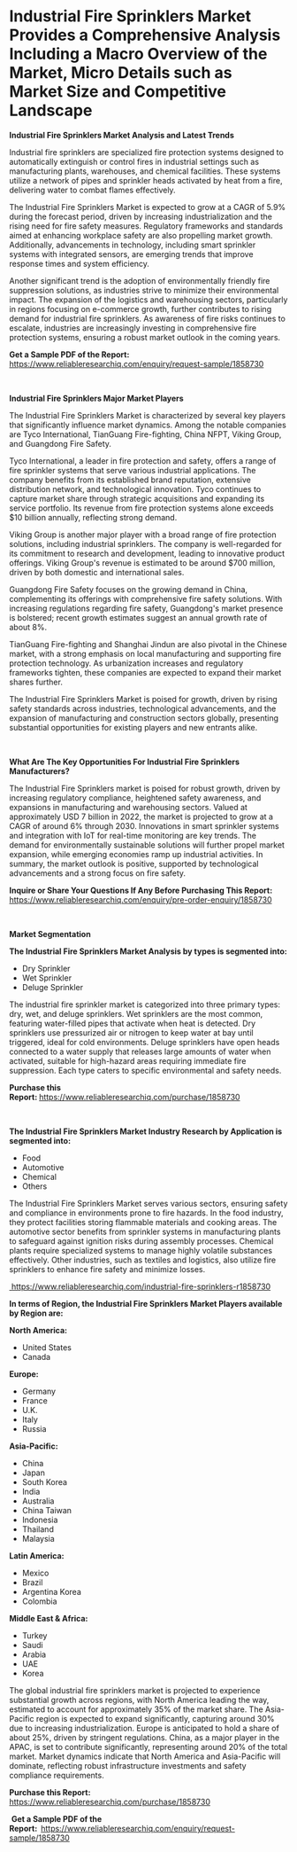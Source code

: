 <p><h1>Industrial Fire Sprinklers Market Provides a Comprehensive Analysis Including a Macro Overview of the Market, Micro Details such as Market Size and Competitive Landscape</h1></p><p><strong>Industrial Fire Sprinklers Market Analysis and Latest Trends</strong></p>
<p><p>Industrial fire sprinklers are specialized fire protection systems designed to automatically extinguish or control fires in industrial settings such as manufacturing plants, warehouses, and chemical facilities. These systems utilize a network of pipes and sprinkler heads activated by heat from a fire, delivering water to combat flames effectively.</p><p>The Industrial Fire Sprinklers Market is expected to grow at a CAGR of 5.9% during the forecast period, driven by increasing industrialization and the rising need for fire safety measures. Regulatory frameworks and standards aimed at enhancing workplace safety are also propelling market growth. Additionally, advancements in technology, including smart sprinkler systems with integrated sensors, are emerging trends that improve response times and system efficiency.</p><p>Another significant trend is the adoption of environmentally friendly fire suppression solutions, as industries strive to minimize their environmental impact. The expansion of the logistics and warehousing sectors, particularly in regions focusing on e-commerce growth, further contributes to rising demand for industrial fire sprinklers. As awareness of fire risks continues to escalate, industries are increasingly investing in comprehensive fire protection systems, ensuring a robust market outlook in the coming years.</p></p>
<p><strong>Get a Sample PDF of the Report:&nbsp;</strong> <a href="https://www.reliableresearchiq.com/enquiry/request-sample/1858730?utm_campaign=2463&utm_medium=2&utm_source=Github&utm_content=ia&utm_term=16042025&utm_id=industrial-fire-sprinklers">https://www.reliableresearchiq.com/enquiry/request-sample/1858730</a></p>
<p>&nbsp;</p>
<p><strong>Industrial Fire Sprinklers Major Market Players</strong></p>
<p><p>The Industrial Fire Sprinklers Market is characterized by several key players that significantly influence market dynamics. Among the notable companies are Tyco International, TianGuang Fire-fighting, China NFPT, Viking Group, and Guangdong Fire Safety.</p><p>Tyco International, a leader in fire protection and safety, offers a range of fire sprinkler systems that serve various industrial applications. The company benefits from its established brand reputation, extensive distribution network, and technological innovation. Tyco continues to capture market share through strategic acquisitions and expanding its service portfolio. Its revenue from fire protection systems alone exceeds $10 billion annually, reflecting strong demand.</p><p>Viking Group is another major player with a broad range of fire protection solutions, including industrial sprinklers. The company is well-regarded for its commitment to research and development, leading to innovative product offerings. Viking Group's revenue is estimated to be around $700 million, driven by both domestic and international sales.</p><p>Guangdong Fire Safety focuses on the growing demand in China, complementing its offerings with comprehensive fire safety solutions. With increasing regulations regarding fire safety, Guangdong's market presence is bolstered; recent growth estimates suggest an annual growth rate of about 8%.</p><p>TianGuang Fire-fighting and Shanghai Jindun are also pivotal in the Chinese market, with a strong emphasis on local manufacturing and supporting fire protection technology. As urbanization increases and regulatory frameworks tighten, these companies are expected to expand their market shares further.</p><p>The Industrial Fire Sprinklers Market is poised for growth, driven by rising safety standards across industries, technological advancements, and the expansion of manufacturing and construction sectors globally, presenting substantial opportunities for existing players and new entrants alike.</p></p>
<p>&nbsp;</p>
<p><strong>What Are The Key Opportunities For Industrial Fire Sprinklers Manufacturers?</strong></p>
<p><p>The Industrial Fire Sprinklers market is poised for robust growth, driven by increasing regulatory compliance, heightened safety awareness, and expansions in manufacturing and warehousing sectors. Valued at approximately USD 7 billion in 2022, the market is projected to grow at a CAGR of around 6% through 2030. Innovations in smart sprinkler systems and integration with IoT for real-time monitoring are key trends. The demand for environmentally sustainable solutions will further propel market expansion, while emerging economies ramp up industrial activities. In summary, the market outlook is positive, supported by technological advancements and a strong focus on fire safety.</p></p>
<p><strong>Inquire or Share Your Questions If Any Before Purchasing This Report:</strong> <a href="https://www.reliableresearchiq.com/enquiry/pre-order-enquiry/1858730?utm_campaign=2463&utm_medium=2&utm_source=Github&utm_content=ia&utm_term=16042025&utm_id=industrial-fire-sprinklers">https://www.reliableresearchiq.com/enquiry/pre-order-enquiry/1858730</a></p>
<p>&nbsp;</p>
<p><strong>Market Segmentation</strong></p>
<p><strong>The Industrial Fire Sprinklers Market Analysis by types is segmented into:</strong></p>
<p><ul><li>Dry Sprinkler</li><li>Wet Sprinkler</li><li>Deluge Sprinkler</li></ul></p>
<p><p>The industrial fire sprinkler market is categorized into three primary types: dry, wet, and deluge sprinklers. Wet sprinklers are the most common, featuring water-filled pipes that activate when heat is detected. Dry sprinklers use pressurized air or nitrogen to keep water at bay until triggered, ideal for cold environments. Deluge sprinklers have open heads connected to a water supply that releases large amounts of water when activated, suitable for high-hazard areas requiring immediate fire suppression. Each type caters to specific environmental and safety needs.</p></p>
<p><strong>Purchase this Report:&nbsp;</strong><a href="https://www.reliableresearchiq.com/purchase/1858730?utm_campaign=2463&utm_medium=2&utm_source=Github&utm_content=ia&utm_term=16042025&utm_id=industrial-fire-sprinklers">https://www.reliableresearchiq.com/purchase/1858730</a></p>
<p>&nbsp;</p>
<p><strong>The Industrial Fire Sprinklers Market Industry Research by Application is segmented into:</strong></p>
<p><ul><li>Food</li><li>Automotive</li><li>Chemical</li><li>Others</li></ul></p>
<p><p>The Industrial Fire Sprinklers Market serves various sectors, ensuring safety and compliance in environments prone to fire hazards. In the food industry, they protect facilities storing flammable materials and cooking areas. The automotive sector benefits from sprinkler systems in manufacturing plants to safeguard against ignition risks during assembly processes. Chemical plants require specialized systems to manage highly volatile substances effectively. Other industries, such as textiles and logistics, also utilize fire sprinklers to enhance fire safety and minimize losses.</p></p>
<p><a href="https://www.reliableresearchiq.com/industrial-fire-sprinklers-r1858730?utm_campaign=2463&utm_medium=2&utm_source=Github&utm_content=ia&utm_term=16042025&utm_id=industrial-fire-sprinklers">&nbsp;https://www.reliableresearchiq.com/industrial-fire-sprinklers-r1858730</a></p>
<p><strong>In terms of Region, the Industrial Fire Sprinklers Market Players available by Region are:</strong></p>
<p>
    <p> <strong> North America: </strong>
        <ul>
            <li>United States</li>
            <li>Canada</li>
        </ul>
        </p> 
    <p> <strong> Europe: </strong>
        <ul>
            <li>Germany</li>
            <li>France</li>
            <li>U.K.</li>
            <li>Italy</li>
            <li>Russia</li>
        </ul>
        </p> 
    <p> <strong> Asia-Pacific: </strong>
        <ul>
            <li>China</li>
            <li>Japan</li>
            <li>South Korea</li>
            <li>India</li>
            <li>Australia</li>
            <li>China Taiwan</li>
            <li>Indonesia</li>
            <li>Thailand</li>
            <li>Malaysia</li>
        </ul>
        </p> 
    <p> <strong> Latin America: </strong>
        <ul>
            <li>Mexico</li>
            <li>Brazil</li>
            <li>Argentina Korea</li>
            <li>Colombia</li>
        </ul>
        </p> 
    <p> <strong> Middle East & Africa: </strong>
        <ul>
            <li>Turkey</li>
            <li>Saudi</li>
            <li>Arabia</li>
            <li>UAE</li>
            <li>Korea</li>
        </ul>
    </p>
    </p>
<p><p>The global industrial fire sprinklers market is projected to experience substantial growth across regions, with North America leading the way, estimated to account for approximately 35% of the market share. The Asia-Pacific region is expected to expand significantly, capturing around 30% due to increasing industrialization. Europe is anticipated to hold a share of about 25%, driven by stringent regulations. China, as a major player in the APAC, is set to contribute significantly, representing around 20% of the total market. Market dynamics indicate that North America and Asia-Pacific will dominate, reflecting robust infrastructure investments and safety compliance requirements.</p></p>
<p><strong>Purchase this Report: </strong><a href="https://www.reliableresearchiq.com/purchase/1858730?utm_campaign=2463&utm_medium=2&utm_source=Github&utm_content=ia&utm_term=16042025&utm_id=industrial-fire-sprinklers">https://www.reliableresearchiq.com/purchase/1858730</a></p>
<p>&nbsp;<strong>Get a Sample PDF of the Report:&nbsp;&nbsp;</strong><a href="https://www.reliableresearchiq.com/enquiry/request-sample/1858730?utm_campaign=2463&utm_medium=2&utm_source=Github&utm_content=ia&utm_term=16042025&utm_id=industrial-fire-sprinklers">https://www.reliableresearchiq.com/enquiry/request-sample/1858730</a></p>
<p><strong></strong></p>
<p><p></p><p></p><p></p></p>